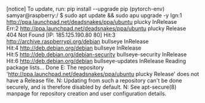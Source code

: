 [notice] To update, run: pip install --upgrade pip
(pytorch-env) samyar@raspberry:/ $ sudo apt update && sudo apu upgrade -y
Ign:1 http://ppa.launchpad.net/deadsnakes/ppa/ubuntu plucky InRelease          
Err:2 http://ppa.launchpad.net/deadsnakes/ppa/ubuntu plucky Release            
  404  Not Found [IP: 185.125.190.80 80]
Hit:3 http://archive.raspberrypi.org/debian bullseye InRelease                 
Hit:4 http://deb.debian.org/debian bullseye InRelease                          
Hit:5 http://deb.debian.org/debian-security bullseye-security InRelease
Hit:6 http://deb.debian.org/debian bullseye-updates InRelease
Reading package lists... Done
E: The repository 'http://ppa.launchpad.net/deadsnakes/ppa/ubuntu plucky Release' does not have a Release file.
N: Updating from such a repository can't be done securely, and is therefore disabled by default.
N: See apt-secure(8) manpage for repository creation and user configuration details.
